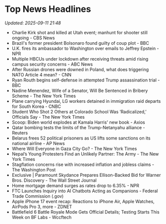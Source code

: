 # Top News Headlines

_Updated: 2025-09-11 21:48_

- Charlie Kirk shot and killed at Utah event; manhunt for shooter still ongoing - CBS News
- Brazil's former president Bolsonaro found guilty of coup plot - BBC
- U.K. fires its ambassador to Washington over emails to Jeffrey Epstein - NPR
- Multiple HBCUs under lockdown after receiving threats amid rising campus security concerns - ABC News
- After Russian drones were downed in Poland, what does triggering NATO Article 4 mean? - CNN
- Ryan Routh begins self-defense in attempted Trump assassination trial - BBC
- Nadine Menendez, Wife of a Senator, Will Be Sentenced in Bribery Scheme - The New York Times
- Plane carrying Hyundai, LG workers detained in immigration raid departs for South Korea - CNBC
- Student Who Shot 2 Others at Colorado School Was ‘Radicalized,’ Officials Say - The New York Times
- Scoop: Biden world explodes at Kamala Harris' new book - Axios
- Qatar bombing tests the limits of the Trump-Netanyahu alliance - Reuters
- Belarus frees 52 political prisoners as US lifts some sanctions on its national airline - AP News
- Where Will Everyone in Gaza City Go? - The New York Times
- Nepal’s Young Protesters Find an Unlikely Partner: The Army - The New York Times
- Stagflation concerns rise with increased inflation and jobless claims - The Washington Post
- Exclusive | Paramount Skydance Prepares Ellison-Backed Bid for Warner Bros. Discovery - The Wall Street Journal
- Home mortgage demand surges as rates drop to 6.35% - NPR
- FTC Launches Inquiry into AI Chatbots Acting as Companions - Federal Trade Commission (.gov)
- Apple iPhone 17 event recap: Reactions to iPhone Air, Apple Watches, AirPods Pro 3, more - ZDNET
- Battlefield 6 Battle Royale Mode Gets Official Details; Testing Starts This Week on BF Labs - Wccftech